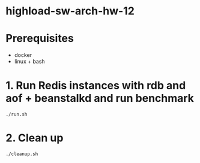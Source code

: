 # highload-sw-arch-hw-12

# Prerequisites
* docker
* linux + bash

# 1. Run Redis instances with rdb and aof + beanstalkd and run benchmark
```
./run.sh
```

# 2. Clean up
```
./cleanup.sh
```